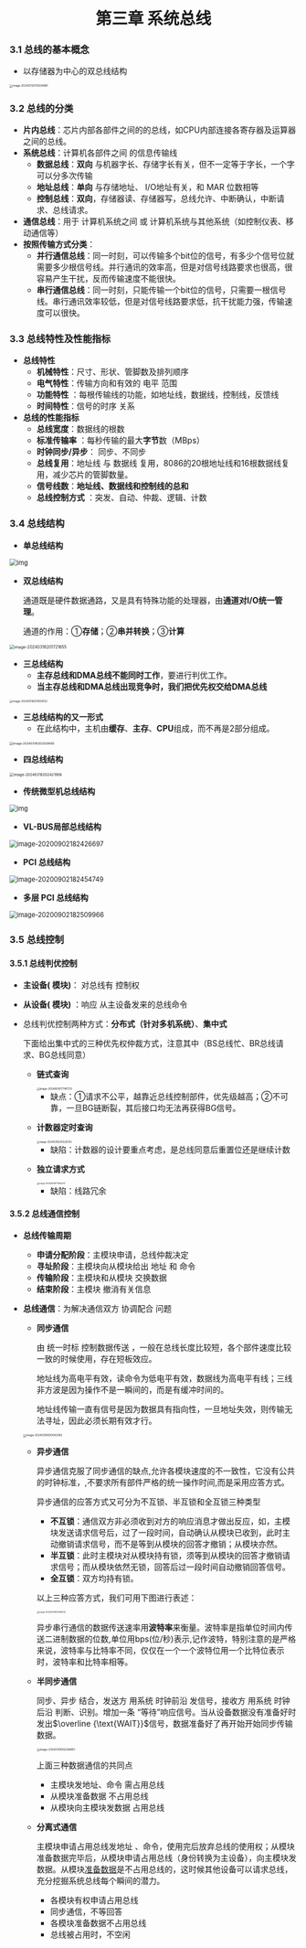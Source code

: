<center><h1>第三章 系统总线</h1></center>

### 3.1 总线的基本概念

- 以存储器为中心的双总线结构

<img src="assets/image-20240312010924880.png" alt="image-20240312010924880" style="zoom: 33%;" />

### 3.2 总线的分类

- **片内总线**：芯片内部各部件之间的的总线，如CPU内部连接各寄存器及运算器之间的总线。
- **系统总线**：计算机各部件之间 的信息传输线
  - **数据总线**：**双向** 与机器字长、存储字长有关，但不一定等于字长，一个字可以分多次传输
  - **地址总线**：**单向** 与存储地址、 I/O地址有关，和 MAR 位数相等
  - **控制总线**：**双向**，存储器读、存储器写，总线允许、中断确认，中断请求、总线请求。
- **通信总线**：用于 计算机系统之间 或 计算机系统与其他系统（如控制仪表、移动通信等）
- **按照传输方式分类**：
  - **并行通信总线**：同一时刻，可以传输多个bit位的信号，有多少个信号位就需要多少根信号线。并行通讯的效率高，但是对信号线路要求也很高，很容易产生干扰，反而传输速度不能很快。
  - **串行通信总线**：同一时刻，只能传输一个bit位的信号，只需要一根信号线。串行通讯效率较低，但是对信号线路要求低，抗干扰能力强，传输速度可以很快。

### 3.3 总线特性及性能指标

- **总线特性**
  - **机械特性**：尺寸、形状、管脚数及排列顺序
  - **电气特性**：传输方向和有效的 电平 范围
  - **功能特性** ：每根传输线的功能，如地址线，数据线，控制线，反馈线
  - **时间特性**：信号的时序 关系
- **总线的性能指标**
  - **总线宽度**：数据线的根数
  - **标准传输率** ：每秒传输的最大**字节**数（MBps）
  - **时钟同步/异步**： 同步、不同步
  - **总线复用**：地址线 与 数据线 复用，8086的20根地址线和16根数据线复用，减少芯片的管脚数量。
  - **信号线数**：**地址线、数据线和控制线的总和**
  - **总线控制方式** ：突发、自动、仲裁、逻辑、计数

### 3.4 总线结构

- **单总线结构**

<img src="assets/202201041647930.png" alt="img" style="zoom:80%;" />

- **双总线结构**

  通道既是硬件数据通路，又是具有特殊功能的处理器，由**通道对I/O统一管理**。

  通道的作用：①**存储**；②**串并转换**；③**计算**

<img src="assets/image-20240318201721655.png" alt="image-20240318201721655" style="zoom: 50%;" />

- **三总线结构**
  - **主存总线和DMA总线不能同时工作**，要进行判优工作。
  - **当主存总线和DMA总线出现竞争时，我们把优先权交给DMA总线**

<img src="assets/image-20240318201834152.png" alt="image-20240318201834152" style="zoom: 33%;" />

- **三总线结构的又一形式**
  - 在此结构中，主机由**缓存**、**主存**、**CPU**组成，而不再是2部分组成。


<img src="assets/image-20240318202029560.png" alt="image-20240318202029560" style="zoom: 38%;" />

- **四总线结构**

<img src="assets/image-20240318202421906.png" alt="image-20240318202421906" style="zoom:45%;" />

- **传统微型机总线结构**

<img src="assets/202201041647935.png" alt="img" style="zoom: 80%;" />

- **VL-BUS局部总线结构**

<img src="assets/202201041647936.png" alt="image-20200902182426697" style="zoom: 80%;" />

- **PCI 总线结构**

<img src="assets/202201041647937.png" alt="image-20200902182454749" style="zoom:80%;" />

- **多层 PCI 总线结构**

<img src="assets/202201041647938.png" alt="image-20200902182509966" style="zoom:80%;" />

### 3.5 总线控制

#### 3.5.1 总线判优控制

- **主设备( 模块)**： 对总线有 控制权

- **从设备( 模块)** ：响应 从主设备发来的总线命令

- 总线判优控制两种方式：**分布式（针对多机系统）**、**集中式**

  下面给出集中式的三种优先权仲裁方式，注意其中（BS总线忙、BR总线请求、BG总线同意）

  - **链式查询**

    <img src="assets/image-20240616171141733.png" alt="image-20240616171141733" style="zoom: 32%;" />

    - 缺点：①请求不公平，越靠近总线控制部件，优先级越高；②不可靠，一旦BG链断裂，其后接口均无法再获得BG信号。

  - **计数器定时查询**

    <img src="assets/image-20240318235528703.png" alt="image-20240318235528703" style="zoom: 30%;" />

    - 缺陷：计数器的设计要重点考虑，是总线同意后重置位还是继续计数  

  - **独立请求方式**

    <img src="assets/image-20240616171402437.png" alt="image-20240616171402437" style="zoom:25%;" />

    - 缺陷：线路冗余

#### 3.5.2 总线通信控制


- **总线传输周期**

  - **申请分配阶段**：主模块申请，总线仲裁决定
  - **寻址阶段**：主模块向从模块给出 地址 和 命令
  - **传输阶段**：主模块和从模块 交换数据
  - **结束阶段**：主模块 撤消有关信息

- **总线通信**：为解决通信双方 协调配合 问题

  - **同步通信**

    由 统一时标 控制数据传送 ，一般在总线长度比较短，各个部件速度比较一致的时候使用，存在短板效应。
    
    地址线为高电平有效，读命令为低电平有效，数据线为高电平有线；三线非方波是因为操作不是一瞬间的，而是有缓冲时间的。
    
    地址线传输一直有信号是因为数据具有指向性，一旦地址失效，则传输无法寻址，因此必须长期有效才行。

  <img src="assets/image-20240319000042065.png" alt="image-20240319000042065" style="zoom: 33%;" />

  - **异步通信**

    异步通信克服了同步通信的缺点,允许各模块速度的不一致性，它没有公共的时钟标准，,不要求所有部件严格的统一操作时间,而是采用应答方式。

    异步通信的应答方式又可分为不互锁、半互锁和全互锁三种类型

    - **不互锁**：通信双方非必须收到对方的响应消息才做出反应，如，主模块发送请求信号后，过了一段时间，自动确认从模块已收到，此时主动撤销请求信号，而不是等到从模块的回答才撤销；从模块亦然。
    - **半互锁**：此时主模块对从模块持有锁，须等到从模块的回答才撤销请求信号；而从模块依然无锁，回答后过一段时间自动撤销回答信号。
    - **全互锁**：双方均持有锁。

    以上三种应答方式，我们可用下图进行表述：

    <img src="assets/image-20240319001306013.png" alt="image-20240319001306013" style="zoom: 25%;" />

    异步串行通信的数据传送速率用**波特率**来衡量。波特率是指单位时间内传送二进制数据的位数,单位用bps(位/秒)表示,记作波特，特别注意的是严格来说，波特率与比特率不同，仅仅在一个一个波特位用一个比特位表示时，波特率和比特率相等。

  - **半同步通信**

    同步、异步 结合，发送方 用系统 时钟前沿 发信号，接收方 用系统 时钟后沿 判断、识别。增加一条 “等待”响应信号。当从设备数据没有准备好时发出$\overline {\text{WAIT}}$信号，数据准备好了再开始开始同步传输数据。

    <img src="assets/image-20240319002248851.png" alt="image-20240319002248851" style="zoom: 33%;" />

    上面三种数据通信的共同点
    
    - 主模块发地址、命令	需占用总线
    - 从模块准备数据                不占用总线
    - 从模块向主模块发数据 占用总线

  - **分离式通信**

    主模块申请占用总线发地址 、命令，使用完后放弃总线的使用权；从模块准备数据完毕后，从模块申请占用总线（身份转换为主设备），向主模块发数据。从模块<u>准备数据</u>是不占用总线的，这时候其他设备可以请求总线，充分挖掘系统总线每个瞬间的潜力。
    
    - 各模块有权申请占用总线
    - 同步通信，不等回答
    - 各模块准备数据不占用总线
    - 总线被占用时，不空闲

  
